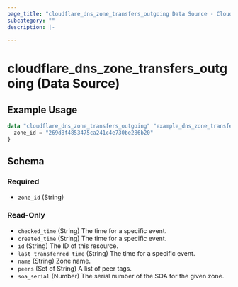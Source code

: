 ```yaml
---
page_title: "cloudflare_dns_zone_transfers_outgoing Data Source - Cloudflare"
subcategory: ""
description: |-
  
---
```


# cloudflare_dns_zone_transfers_outgoing (Data Source)



## Example Usage

```terraform
data "cloudflare_dns_zone_transfers_outgoing" "example_dns_zone_transfers_outgoing" {
  zone_id = "269d8f4853475ca241c4e730be286b20"
}
```

<!-- schema generated by tfplugindocs -->
## Schema

### Required

- `zone_id` (String)

### Read-Only

- `checked_time` (String) The time for a specific event.
- `created_time` (String) The time for a specific event.
- `id` (String) The ID of this resource.
- `last_transferred_time` (String) The time for a specific event.
- `name` (String) Zone name.
- `peers` (Set of String) A list of peer tags.
- `soa_serial` (Number) The serial number of the SOA for the given zone.


